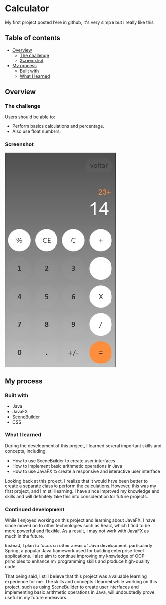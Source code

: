# Calculator

My first project posted here in github, it's very simple but i really like this

## Table of contents

- [Overview](#overview)
    - [The challenge](#the-challenge)
    - [Screenshot](#screenshot)
- [My process](#my-process)
    - [Built with](#built-with)
    - [What I learned](#what-i-learned)



## Overview

### The challenge

Users should be able to:

- Perform basics calculations and percentage.
- Also use float numbers.

### Screenshot

![](calculadora.jpg)

## My process

### Built with

- Java
- JavaFX
- SceneBuilder
- CSS

### What I learned

During the development of this project, I learned several important skills and concepts, including:

- How to use SceneBuilder to create user interfaces
- How to implement basic arithmetic operations in Java
- How to use JavaFX to create a responsive and interactive user interface

Looking back at this project, I realize that it would have been better to create a separate class to perform the calculations. However, this was my first project, and I'm still learning. I have since improved my knowledge and skills and will definitely take this into consideration for future projects.

### Continued development

While I enjoyed working on this project and learning about JavaFX, I have since moved on to other technologies such as React, which I find to be more powerful and flexible. As a result, I may not work with JavaFX as much in the future.

Instead, I plan to focus on other areas of Java development, particularly Spring, a popular Java framework used for building enterprise-level applications. I also aim to continue improving my knowledge of OOP principles to enhance my programming skills and produce high-quality code.

That being said, I still believe that this project was a valuable learning experience for me. The skills and concepts I learned while working on this project, such as using SceneBuilder to create user interfaces and implementing basic arithmetic operations in Java, will undoubtedly prove useful in my future endeavors.
